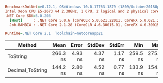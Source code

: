 ``` ini

BenchmarkDotNet=v0.12.1, OS=Windows 10.0.17763.1879 (1809/October2018Update/Redstone5)
Intel Xeon CPU E5-2673 v4 2.30GHz, 1 CPU, 2 logical and 2 physical cores
.NET Core SDK=5.0.203
  [Host]     : .NET Core 5.0.6 (CoreCLR 5.0.621.22011, CoreFX 5.0.621.22011), X64 RyuJIT
  Job-BAMBIA : .NET Core 2.1.28 (CoreCLR 4.6.30015.01, CoreFX 4.6.30015.01), X64 RyuJIT

Runtime=.NET Core 2.1  Toolchain=netcoreapp21  

```
|           Method |     Mean |   Error |  StdDev |  StdErr |      Min |      Max |   Median | Ratio | MannWhitney(5%) | RatioSD |
|----------------- |---------:|--------:|--------:|--------:|---------:|---------:|---------:|------:|---------------- |--------:|
|         ToString | 266.3 ns | 4.93 ns | 4.37 ns | 1.17 ns | 259.5 ns | 275.0 ns | 265.5 ns |  1.00 |            Base |    0.00 |
| Decimal_ToString | 144.2 ns | 2.80 ns | 4.52 ns | 0.77 ns | 133.9 ns | 154.2 ns | 144.4 ns |  0.55 |          Faster |    0.02 |
